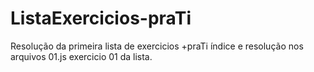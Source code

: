 # ListaExercicios-praTi
Resolução da primeira lista de exercicios +praTi índice e resolução nos arquivos 01.js exercicio 01 da lista.
